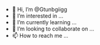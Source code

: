 - 👋 Hi, I’m @Gtunbgiigg
- 👀 I’m interested in ...
- 🌱 I’m currently learning ...
- 💞️ I’m looking to collaborate on ...
- 📫 How to reach me ...

<!---
Gtunbgiigg/Gtunbgiigg is a ✨ special ✨ repository because its `README.md` (this file) appears on your GitHub profile.
You can click the Preview link to take a look at your changes.
--->
